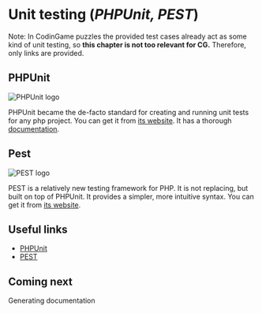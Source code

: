 # Unit testing (_PHPUnit, PEST_)

Note: In CodinGame puzzles the provided test cases already act as some kind of unit testing, so __this chapter is not too relevant for CG.__ Therefore, only links are provided.

## PHPUnit

![PHPUnit logo](../pic/phpunit-logo.png)

PHPUnit became the de-facto standard for creating and running unit tests for any php project.
You can get it from [its website](https://phpunit.de/).
It has a thorough [documentation](https://phpunit.readthedocs.io/).

## Pest

![PEST logo](../pic/pest-logo.png)

PEST is a relatively new testing framework for PHP.
It is not replacing, but built on top of PHPUnit.
It provides a simpler, more intuitive syntax.
You can get it from [its website](https://pestphp.com/).

## Useful links

* [PHPUnit](https://phpunit.de/)
* [PEST](https://pestphp.com/)

## Coming next

Generating documentation
